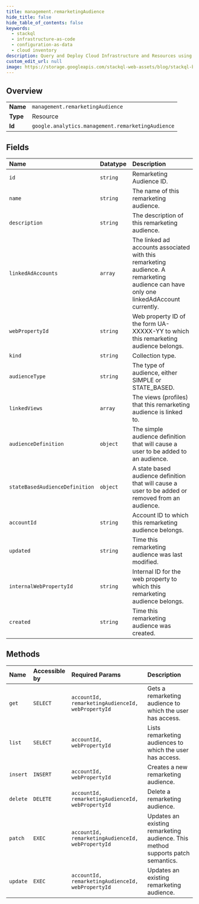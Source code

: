 ```yaml
---
title: management.remarketingAudience
hide_title: false
hide_table_of_contents: false
keywords:
  - stackql
  - infrastructure-as-code
  - configuration-as-data
  - cloud inventory
description: Query and Deploy Cloud Infrastructure and Resources using SQL
custom_edit_url: null
image: https://storage.googleapis.com/stackql-web-assets/blog/stackql-blog-post-featured-image.png
---
```

  
    

## Overview
<table><tbody>
<tr><td><b>Name</b></td><td><code>management.remarketingAudience</code></td></tr>
<tr><td><b>Type</b></td><td>Resource</td></tr>
<tr><td><b>Id</b></td><td><code>google.analytics.management.remarketingAudience</code></td></tr>
</tbody></table>

## Fields
| Name | Datatype | Description |
|:-----|:---------|:------------|
| `id` | `string` | Remarketing Audience ID. |
| `name` | `string` | The name of this remarketing audience. |
| `description` | `string` | The description of this remarketing audience. |
| `linkedAdAccounts` | `array` | The linked ad accounts associated with this remarketing audience. A remarketing audience can have only one linkedAdAccount currently. |
| `webPropertyId` | `string` | Web property ID of the form UA-XXXXX-YY to which this remarketing audience belongs. |
| `kind` | `string` | Collection type. |
| `audienceType` | `string` | The type of audience, either SIMPLE or STATE_BASED. |
| `linkedViews` | `array` | The views (profiles) that this remarketing audience is linked to. |
| `audienceDefinition` | `object` | The simple audience definition that will cause a user to be added to an audience. |
| `stateBasedAudienceDefinition` | `object` | A state based audience definition that will cause a user to be added or removed from an audience. |
| `accountId` | `string` | Account ID to which this remarketing audience belongs. |
| `updated` | `string` | Time this remarketing audience was last modified. |
| `internalWebPropertyId` | `string` | Internal ID for the web property to which this remarketing audience belongs. |
| `created` | `string` | Time this remarketing audience was created. |
## Methods
| Name | Accessible by | Required Params | Description |
|:-----|:--------------|:----------------|:------------|
| `get` | `SELECT` | `accountId, remarketingAudienceId, webPropertyId` | Gets a remarketing audience to which the user has access. |
| `list` | `SELECT` | `accountId, webPropertyId` | Lists remarketing audiences to which the user has access. |
| `insert` | `INSERT` | `accountId, webPropertyId` | Creates a new remarketing audience. |
| `delete` | `DELETE` | `accountId, remarketingAudienceId, webPropertyId` | Delete a remarketing audience. |
| `patch` | `EXEC` | `accountId, remarketingAudienceId, webPropertyId` | Updates an existing remarketing audience. This method supports patch semantics. |
| `update` | `EXEC` | `accountId, remarketingAudienceId, webPropertyId` | Updates an existing remarketing audience. |
